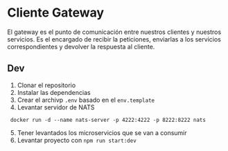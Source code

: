 # Cliente Gateway

El gateway es el punto de comunicación entre nuestros clientes y nuestros servicios. 
Es el encargado de recibir la peticiones, enviarlas a los servicios 
correspondientes y devolver la respuesta al cliente.

## Dev

1. Clonar el repositorio
2. Instalar las dependencias
3. Crear el archivp `.env` basado en el `env.template`
4. Levantar servidor de NATS
```
 docker run -d --name nats-server -p 4222:4222 -p 8222:8222 nats
```
5. Tener levantados los microservicios que se van a consumir
6. Levantar proyecto con `npm run start:dev`


